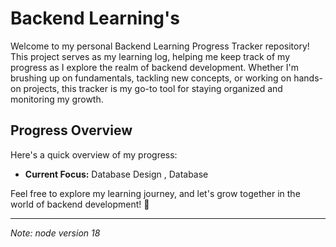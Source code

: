  # Backend Learning's
 
Welcome to my personal Backend Learning Progress Tracker repository! This project serves as my learning log, helping me keep track of my progress as I explore the realm of backend development. Whether I'm brushing up on fundamentals, tackling new concepts, or working on hands-on projects, this tracker is my go-to tool for staying organized and monitoring my growth. 


## Progress Overview

Here's a quick overview of my progress:

- **Current Focus:** Database Design ,  Database

Feel free to explore my learning journey, and let's grow together in the world of backend development! 🚀

---

*Note: node version 18*
